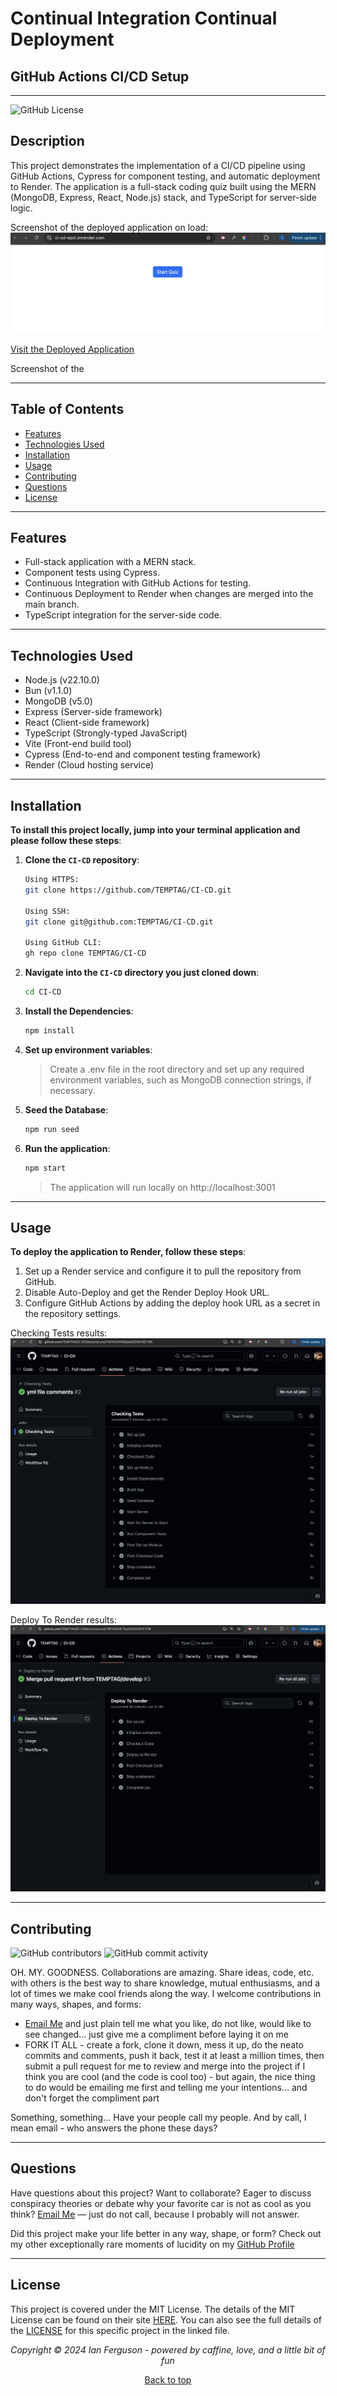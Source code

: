 ## <a name="top"></a>

# Continual Integration Continual Deployment

## GitHub Actions CI/CD Setup

---

![GitHub License](https://img.shields.io/github/license/TEMPTAG/CI-CD?label=License)

## Description

This project demonstrates the implementation of a CI/CD pipeline using GitHub Actions, Cypress for component testing, and automatic deployment to Render. The application is a full-stack coding quiz built using the MERN (MongoDB, Express, React, Node.js) stack, and TypeScript for server-side logic.

Screenshot of the deployed application on load:
![Rendered Application Screenshot](/assets/readme_assets/applicationScreenshot.jpg)

[Visit the Deployed Application](https://ci-cd-epzt.onrender.com/)

Screenshot of the

---

## Table of Contents

- [Features](#features)
- [Technologies Used](#technologies-used)
- [Installation](#installation)
- [Usage](#usage)
- [Contributing](#contributing)
- [Questions](#questions)
- [License](#license)

---

## Features

- Full-stack application with a MERN stack.
- Component tests using Cypress.
- Continuous Integration with GitHub Actions for testing.
- Continuous Deployment to Render when changes are merged into the main branch.
- TypeScript integration for the server-side code.

---

## Technologies Used

- Node.js (v22.10.0)
- Bun (v1.1.0)
- MongoDB (v5.0)
- Express (Server-side framework)
- React (Client-side framework)
- TypeScript (Strongly-typed JavaScript)
- Vite (Front-end build tool)
- Cypress (End-to-end and component testing framework)
- Render (Cloud hosting service)

---

## Installation

**To install this project locally, jump into your terminal application and please follow these steps**:

1. **Clone the `CI-CD` repository**:

   ```bash
   Using HTTPS:
   git clone https://github.com/TEMPTAG/CI-CD.git

   Using SSH:
   git clone git@github.com:TEMPTAG/CI-CD.git

   Using GitHub CLI:
   gh repo clone TEMPTAG/CI-CD
   ```

2. **Navigate into the `CI-CD` directory you just cloned down**:

   ```bash
   cd CI-CD
   ```

3. **Install the Dependencies**:

   ```bash
   npm install
   ```

4. **Set up environment variables**:

   > Create a .env file in the root directory and set up any required environment variables, such as MongoDB connection strings, if necessary.

5. **Seed the Database**:

   ```bash
   npm run seed
   ```

6. **Run the application**:
   ```bash
   npm start
   ```
   > The application will run locally on http://localhost:3001

---

## Usage

**To deploy the application to Render, follow these steps**:

1. Set up a Render service and configure it to pull the repository from GitHub.
2. Disable Auto-Deploy and get the Render Deploy Hook URL.
3. Configure GitHub Actions by adding the deploy hook URL as a secret in the repository settings.

Checking Tests results:
![Screenshot of Checking Tests Results on GitHub](/assets/readme_assets/checkingTests.jpg)

Deploy To Render results:
![Screenshot of Deploy To Render Results on GitHub](/assets/readme_assets/deployTests.jpg)

---

## Contributing

![GitHub contributors](https://img.shields.io/github/contributors/TEMPTAG/CI-CD?color=green) ![GitHub commit activity](https://img.shields.io/github/commit-activity/t/TEMPTAG/CI-CD)

OH. MY. GOODNESS. Collaborations are amazing. Share ideas, code, etc. with others is the best way to share knowledge, mutual enthusiasms, and a lot of times we make cool friends along the way. I welcome contributions in many ways, shapes, and forms:

- [Email Me](mailto:iansterlingferguson@gmail.com) and just plain tell me what you like, do not like, would like to see changed... just give me a compliment before laying it on me
- FORK IT ALL - create a fork, clone it down, mess it up, do the neato commits and comments, push it back, test it at least a million times, then submit a pull request for me to review and merge into the project if I think you are cool (and the code is cool too) - but again, the nice thing to do would be emailing me first and telling me your intentions... and don't forget the compliment part

Something, something... Have your people call my people. And by call, I mean email - who answers the phone these days?

---

## Questions

Have questions about this project? Want to collaborate? Eager to discuss conspiracy theories or debate why your favorite car is not as cool as you think? [Email Me](mailto:iansterlingferguson@gmail.com) — just do not call, because I probably will not answer.

Did this project make your life better in any way, shape, or form? Check out my other exceptionally rare moments of lucidity on my [GitHub Profile](https://github.com/TEMPTAG)

---

## License

This project is covered under the MIT License. The details of the MIT License can be found on their site [HERE](https://opensource.org/licenses/MIT). You can also see the full details of the [LICENSE](./LICENSE) for this specific project in the linked file.

<div align="center">
<em>Copyright © 2024 Ian Ferguson - powered by caffine, love, and a little bit of fun</em>

[Back to top](#top)
